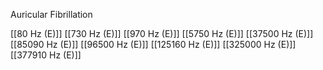 Auricular Fibrillation

[[80 Hz (E)]]
[[730 Hz (E)]]
[[970 Hz (E)]]
[[5750 Hz (E)]]
[[37500 Hz (E)]]
[[85090 Hz (E)]]
[[96500 Hz (E)]]
[[125160 Hz (E)]]
[[325000 Hz (E)]]
[[377910 Hz (E)]]